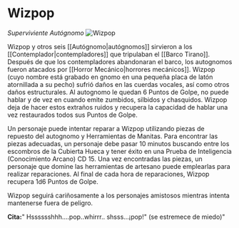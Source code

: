 # Wizpop
*Superviviente Autógnomo*
![Wizpop](https://media.dndbeyond.com/compendium-images/sja/9h8GiE7HbKsyOg18/02-007.wizpop.png)

Wizpop y otros seis [[Autógnomo|autógnomos]] sirvieron a los [[Contemplador|contempladores]] que tripulaban el [[Barco Tirano]]. Después de que los contempladores abandonaran el barco, los autognomos fueron atacados por [[Horror Mecánico|horrores mecánicos]]. Wizpop (cuyo nombre está grabado en gnomo en una pequeña placa de latón atornillada a su pecho) sufrió daños en las cuerdas vocales, así como otros daños estructurales. Al autognomo le quedan 6 Puntos de Golpe, no puede hablar y de vez en cuando emite zumbidos, silbidos y chasquidos. Wizpop deja de hacer estos extraños ruidos y recupera la capacidad de hablar una vez restaurados todos sus Puntos de Golpe.

Un personaje puede intentar reparar a Wizpop utilizando piezas de repuesto del autognomo y Herramientas de Manitas. Para encontrar las piezas adecuadas, un personaje debe pasar 10 minutos buscando entre los escombros de la Cubierta Hueca y tener éxito en una Prueba de Inteligencia (Conocimiento Arcano) CD 15. Una vez encontradas las piezas, un personaje que domine las herramientas de artesano puede emplearlas para realizar reparaciones. Al final de cada hora de reparaciones, Wizpop recupera 1d6 Puntos de Golpe.

Wizpop seguirá cariñosamente a los personajes amistosos mientras intenta mantenerse fuera de peligro.

**Cita:**" Hsssssshhh....pop..whirrr.. shsss...¡pop!" (se estremece de miedo)"